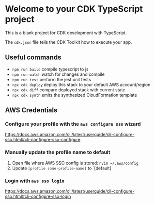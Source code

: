 # Welcome to your CDK TypeScript project

This is a blank project for CDK development with TypeScript.

The `cdk.json` file tells the CDK Toolkit how to execute your app.

## Useful commands

* `npm run build`   compile typescript to js
* `npm run watch`   watch for changes and compile
* `npm run test`    perform the jest unit tests
* `npx cdk deploy`  deploy this stack to your default AWS account/region
* `npx cdk diff`    compare deployed stack with current state
* `npx cdk synth`   emits the synthesized CloudFormation template

## AWS Credentials

### Configure your profile with the `aws configure sso` wizard

https://docs.aws.amazon.com/cli/latest/userguide/cli-configure-sso.html#cli-configure-sso-configure

### Manually update the profile name to default

1. Open file where AWS SSO config is stored: `nvim ~/.aws/config`
2. Update `[profile some-profile-name]` to `[default]

### Login with `aws sso login`

https://docs.aws.amazon.com/cli/latest/userguide/cli-configure-sso.html#cli-configure-sso-login